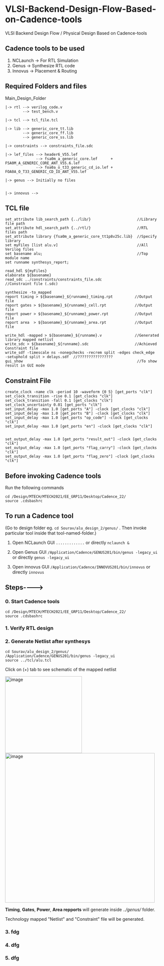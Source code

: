 # VLSI-Backend-Design-Flow-Based-on-Cadence-tools
VLSI Backend Design Flow / Physical Design Based on Cadence-tools

## Cadence tools to be used

1. NCLaunch -> For RTL Simulation
2. Genus	-> Synthesize RTL code
3. Innovus	-> Placement & Routing

## Required Folders and files

Main_Design_Folder

    |-> rtl --> verilog_code.v
            --> test_bench.v
           
    |-> tcl --> tcl_file.tcl
           
    |-> lib --> generic_core_tt.lib
            --> generic_core_ff.lib
            --> generic_core_ss.lib
            
    |-> constraints --> constraints_file.sdc
    
    |-> lef_files --> header6_V55.lef
                  --> fsa0m_a_generic_core.lef      + FSA0M_A_GENERIC_CORE_ANT_V55.6.lef
                  --> foa0a_o_t33_generic_cd_io.lef + FOA0A_O_T33_GENERIC_CD_IO_ANT_V55.lef
    
    |-> genus --> Initially no files
    
    
    |-> innovus --> 

## TCL file

```
set_attribute lib_search_path {../lib/}                     //Library file path 
set_attribute hdl_search_path {../rtl/}                     //RTL files path
set_attribute library {fsa0m_a_generic_core_tt1p8v25c.lib}  //Specify library
set myFiles [list alu.v]                                    //All Verilog files
set basename alu;                                           //Top module name
set runname synthesys_report;

read_hdl ${myFiles}
elaborate ${basename}
read_sdc ../constraints/constraints_file.sdc               //Constraint file (.sdc)

synthesize -to_mapped
report timing > ${basename}_${runname}_timing.rpt          //Output file
report gates > ${basename}_${runname}_cell.rpt             //Output file
report power > ${basename}_${runname}_power.rpt            //Output file
report area  > ${basename}_${runname}_area.rpt             //Output file

write_hdl -mapped > ${basename}_${runname}.v               //Generated library mapped netlist
write_sdc > ${basename}_${runname}.sdc                     //Achieved Constraint file
write_sdf -timescale ns -nonegchecks -recrem split -edges check_edge  -setuphold split > delays.sdf  //????????????????
gui_show                                                    //To show result in GUI mode

```

## Constraint File

```
create_clock -name clk -period 10 -waveform {0 5} [get_ports "clk"]
set_clock_transition -rise 0.1 [get_clocks "clk"]
set_clock_transition -fall 0.1 [get_clocks "clk"]
set_clock_uncertainty 0.01 [get_ports "clk"]
set_input_delay -max 1.0 [get_ports "A"] -clock [get_clocks "clk"]
set_input_delay -max 1.0 [get_ports "B"] -clock [get_clocks "clk"]
set_input_delay -max 1.0 [get_ports "op_code"] -clock [get_clocks "clk"]
set_input_delay -max 1.0 [get_ports "en"] -clock [get_clocks "clk"]


set_output_delay -max 1.0 [get_ports "result_out"] -clock [get_clocks "clk"]
set_output_delay -max 1.0 [get_ports "flag_carry"] -clock [get_clocks "clk"]
set_output_delay -max 1.0 [get_ports "flag_zero"] -clock [get_clocks "clk"]
```

## Before invoking Cadence tools
Run the following commands
```
cd /Design/MTECH/MTECH2021/EE_GRP11/Desktop/Cadence_22/
source .cdsbashrc
```

## To run a Cadence tool
(Go to design folder eg. ```cd Sourav/alu_design_2/genus/``` . Then invoke particular tool inside that tool-named-folder.)

1. Open NCLaunch GUI ```.............``` or directly ```nclaunch &```

2. Open Genus GUI ```/Application/Cadence/GENUS201/bin/genus -legacy_ui``` or directly ```genus -legacy_ui```

3. Open innovus GUI ```/Application/Cadence/INNOVUS201/bin/innovus``` or directly ```innovus```





## Steps---->
### 0. Start Cadence tools
```
cd /Design/MTECH/MTECH2021/EE_GRP11/Desktop/Cadence_22/
source .cdsbashrc
```
### 1. Verify RTL design


### 2. Generate Netlist after synthesys
```
cd Sourav/alu_design_2/genus/
/Application/Cadence/GENUS201/bin/genus -legacy_ui
source ../tcl/alu.tcl
```

Click on (+) tab to see schematic of the mapped netlist

<img width="250" alt="image" src="https://user-images.githubusercontent.com/49667585/233337096-4447da17-22d9-4334-b84e-871d4fecc1db.png">

<img width="487" alt="image" src="https://user-images.githubusercontent.com/49667585/233338045-02285a07-43e2-4274-8597-5bdbafb4bf9a.png">

**Timing**, **Gates**, **Power**, **Area repports** will generate inside _../genus/_ folder.

Technology mapped "Netlist" and "Constraint" file will be generated.

### 3. fdg


### 4. dfg


### 5. dfg
